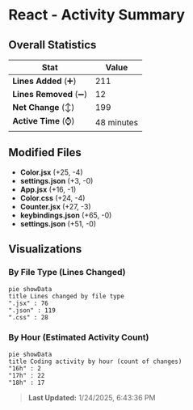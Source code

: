# React - Activity Summary 

## Overall Statistics

| Stat                   | Value                                                             |
| ---------------------- | ----------------------------------------------------------------- |
| **Lines Added** (➕)   | 211                                          |
| **Lines Removed** (➖) | 12                                        |
| **Net Change** (↕)    | 199                |
| **Active Time** (⌚)   | 48 minutes |


## Modified Files
- **Color.jsx** (+25, -4)
- **settings.json** (+3, -0)
- **App.jsx** (+16, -1)
- **Color.css** (+24, -4)
- **Counter.jsx** (+27, -3)
- **keybindings.json** (+65, -0)
- **settings.json** (+51, -0)

## Visualizations

### By File Type (Lines Changed)

```mermaid
pie showData
title Lines changed by file type
".jsx" : 76
".json" : 119
".css" : 28
```

### By Hour (Estimated Activity Count)

```mermaid
pie showData
title Coding activity by hour (count of changes)
"16h" : 2
"17h" : 22
"18h" : 17
```


> **Last Updated:** 1/24/2025, 6:43:36 PM